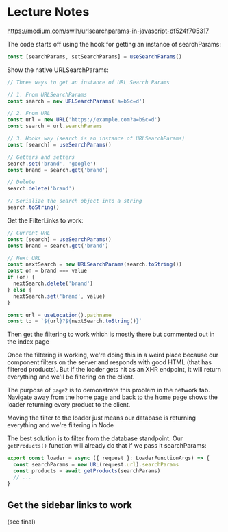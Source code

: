 # Lecture Notes

https://medium.com/swlh/urlsearchparams-in-javascript-df524f705317

The code starts off using the hook for getting an instance of searchParams:

```js
const [searchParams, setSearchParams] = useSearchParams()
```

Show the native URLSearchParams:

```js
// Three ways to get an instance of URL Search Params

// 1. From URLSearchParams
const search = new URLSearchParams('a=b&c=d')

// 2. From URL
const url = new URL('https://example.com?a=b&c=d')
const search = url.searchParams

// 3. Hooks way (search is an instance of URLSearchParams)
const [search] = useSearchParams()

// Getters and setters
search.set('brand', 'google')
const brand = search.get('brand')

// Delete
search.delete('brand')

// Serialize the search object into a string
search.toString()
```

Get the FilterLinks to work:

```js
// Current URL
const [search] = useSearchParams()
const brand = search.get('brand')

// Next URL
const nextSearch = new URLSearchParams(search.toString())
const on = brand === value
if (on) {
  nextSearch.delete('brand')
} else {
  nextSearch.set('brand', value)
}

const url = useLocation().pathname
const to = `${url}?${nextSearch.toString()}`
```

Then get the filtering to work which is mostly there but commented out in the index page

Once the filtering is working, we're doing this in a weird place because our component filters on the server and responds with good HTML (that has filtered products). But if the loader gets hit as an XHR endpoint, it will return everything and we'll be filtering on the client.

The purpose of `page2` is to demonstrate this problem in the network tab. Navigate away from the home page and back to the home page shows the loader returning every product to the client.

Moving the filter to the loader just means our database is returning everything and we're filtering in Node

The best solution is to filter from the database standpoint. Our `getProducts()` function will already do that if we pass it searchParams:

```ts
export const loader = async ({ request }: LoaderFunctionArgs) => {
  const searchParams = new URL(request.url).searchParams
  const products = await getProducts(searchParams)
  // ...
}
```

## Get the sidebar links to work

(see final)
